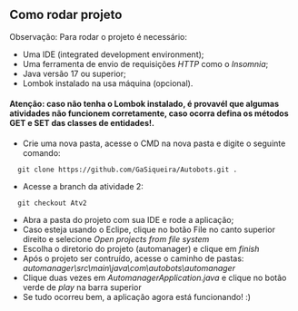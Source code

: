 ## Como rodar projeto
Observação: Para rodar o projeto é necessário:
- Uma IDE (integrated development environment);
- Uma ferramenta de envio de requisições *HTTP* como o *Insomnia*;
- Java versão 17 ou superior;
- Lombok instalado na usa máquina (opcional).<br/>
#### Atenção: caso não tenha o Lombok instalado, é provavél que algumas atividades não funcionem corretamente, caso ocorra defina os métodos GET e SET das classes de entidades!.

- Crie uma nova pasta, acesse o CMD na nova pasta e digite o seguinte comando:
  
```
  git clone https://github.com/GaSiqueira/Autobots.git .
```
- Acesse a branch da atividade 2:

```
  git checkout Atv2
```
- Abra a pasta do projeto com sua IDE e rode a aplicação;
- Caso esteja usando o Eclipe, clique no botão File no canto superior direito e selecione *Open projects from file system*
- Escolha o diretorio do projeto (automanager) e clique em *finish*
- Após o projeto ser contruído, acesse o caminho de pastas: *automanager\src\main\java\com\autobots\automanager*
- Clique duas vezes em *AutomanagerApplication.java* e clique no botão verde de *play* na barra superior
- Se tudo ocorreu bem, a aplicação agora está funcionando! :)
